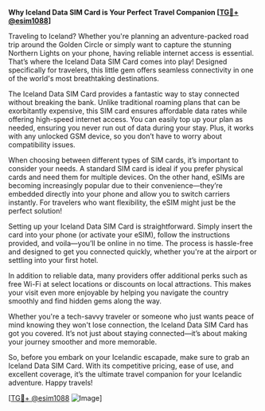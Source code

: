 **Why Iceland Data SIM Card is Your Perfect Travel Companion [[TG💪+ @esim1088](https://t.me/s/esim1088)]**

Traveling to Iceland? Whether you're planning an adventure-packed road trip around the Golden Circle or simply want to capture the stunning Northern Lights on your phone, having reliable internet access is essential. That’s where the Iceland Data SIM Card comes into play! Designed specifically for travelers, this little gem offers seamless connectivity in one of the world's most breathtaking destinations.

The Iceland Data SIM Card provides a fantastic way to stay connected without breaking the bank. Unlike traditional roaming plans that can be exorbitantly expensive, this SIM card ensures affordable data rates while offering high-speed internet access. You can easily top up your plan as needed, ensuring you never run out of data during your stay. Plus, it works with any unlocked GSM device, so you don’t have to worry about compatibility issues.

When choosing between different types of SIM cards, it’s important to consider your needs. A standard SIM card is ideal if you prefer physical cards and need them for multiple devices. On the other hand, eSIMs are becoming increasingly popular due to their convenience—they’re embedded directly into your phone and allow you to switch carriers instantly. For travelers who want flexibility, the eSIM might just be the perfect solution!

Setting up your Iceland Data SIM Card is straightforward. Simply insert the card into your phone (or activate your eSIM), follow the instructions provided, and voila—you’ll be online in no time. The process is hassle-free and designed to get you connected quickly, whether you're at the airport or settling into your first hotel.

In addition to reliable data, many providers offer additional perks such as free Wi-Fi at select locations or discounts on local attractions. This makes your visit even more enjoyable by helping you navigate the country smoothly and find hidden gems along the way.

Whether you're a tech-savvy traveler or someone who just wants peace of mind knowing they won't lose connection, the Iceland Data SIM Card has got you covered. It’s not just about staying connected—it’s about making your journey smoother and more memorable.

So, before you embark on your Icelandic escapade, make sure to grab an Iceland Data SIM Card. With its competitive pricing, ease of use, and excellent coverage, it’s the ultimate travel companion for your Icelandic adventure. Happy travels!

[[TG💪+ @esim1088](https://t.me/s/esim1088) ![Image](https://i.postimg.cc/Y0z9fWf4/image.png)]